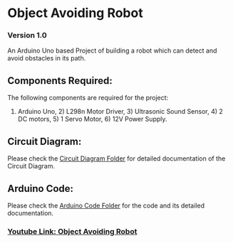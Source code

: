 # Object Avoiding Robot

### Version 1.0

An Arduino Uno based Project of building a robot which can detect and avoid obstacles in its path.

## Components Required:
The following components are required for the project:
1) Arduino Uno, 2) L298n Motor Driver, 3) Ultrasonic Sound Sensor, 4) 2 DC motors, 5) 1 Servo Motor, 6) 12V Power Supply.

## Circuit Diagram:

Please check the [Circuit Diagram Folder](https://github.com/DarkerNemesis14/ObjectAvoidingRobot/tree/main/CircuitDiagram) for detailed documentation of the Circuit Diagram.

## Arduino Code:

Please check the [Arduino Code Folder](https://github.com/DarkerNemesis14/ObjectAvoidingRobot/tree/main/CircuitDiagram) for the code and its detailed documentation.

### [Youtube Link: Object Avoiding Robot](https://www.youtube.com/watch?v=E0pw4mDVzcM&t=45s)
